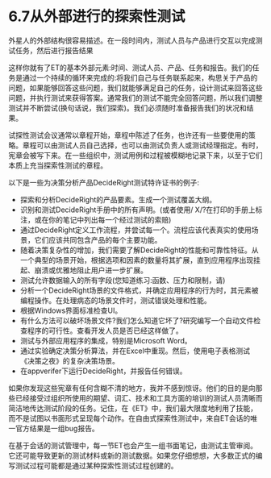# 6.7从外部进行的探索性测试

外星人的外部结构很容易描述。在一段时间内，测试人员与产品进行交互以完成测试任务，然后进行报告结果

这样你就有了ET的基本外部元素:时间、测试人员、产品、任务和报告。我们的任务是通过一个持续的循环来完成的:将我们自己与任务联系起来，构思关于产品的问题，如果能够回答这些问题，我们就能够满足自己的任务，设计测试来回答这些问题，并执行测试来获得答案。通常我们的测试不能完全回答问题，所以我们调整测试并不断尝试(换句话说，我们探索)。我们必须随时准备报告我们的状况和结果。

试探性测试会议通常以章程开始，章程中陈述了任务，也许还有一些要使用的策略。章程可以由测试人员自己选择，也可以由测试负责人或测试经理指定。有时，宪章会被写下来。在一些组织中，测试用例和过程被模糊地记录下来，以至于它们本质上充当探索性测试的章程。

以下是一些为决策分析产品DecideRight测试特许证书的例子:
- 探索和分析DecideRight的产品要素。生成一个测试覆盖大纲。
- 识别和测试DecideRight手册中的所有声明。(或者使用/ X/?在打印的手册上标注，或在你的笔记中列出每一个经过测试的索赔)
- 通过DecideRight定义工作流程，并尝试每一个。流程应该代表真实的使用场景，它们应该共同包含产品的每个主要功能。
- 随着决策复杂性的增加，我们需要了解DecideRight的性能和可靠性特征。从一个典型的场景开始，根据选项和因素的数量将其扩展，直到应用程序出现挂起、崩溃或优雅地阻止用户进一步扩展。
- 测试允许数据输入的所有字段(您知道练习:函数、压力和限制，请)
- 分析一个DecideRight场景的文件格式，并确定应用程序的行为时，其元素被编程操作。在处理病态的场景文件时，测试错误处理和性能。
- 根据Windows界面标准检查UI。
- 有什么方法可以破坏场景文件?我们怎么知道它坏了?研究编写一个自动文件检查程序的可行性。查看开发人员是否已经这样做了。
- 测试与外部应用程序的集成，特别是Microsoft Word。
- 通过实验确定决策分析算法，并在Excel中重现。然后，使用电子表格测试《决策之夜》的复杂决策场景。
- 在appverifer下运行DecideRight，并报告任何错误。

如果你发现这些宪章有任何含糊不清的地方，我并不感到惊讶。他们的目的是向那些已经接受过组织所使用的期望、词汇、技术和工具方面的培训的测试人员清晰而简洁地传达测试阶段的任务。记住，在《ET》中，我们最大限度地利用了技能，而不是试图以书面形式呈现每个动作。在自由式探索性测试中，来自ET会话的唯一官方结果是一组bug报告。

在基于会话的测试管理中，每一节ET也会产生一组书面笔记，由测试主管审阅。它还可能导致更新的测试材料或新的测试数据。如果您仔细想想，大多数正式的编写测试过程可能都是通过某种探索性测试过程创建的。